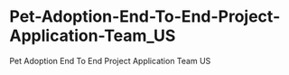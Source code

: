 # Pet-Adoption-End-To-End-Project-Application-Team_US
Pet Adoption End To End Project Application Team US
